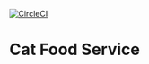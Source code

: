 [![CircleCI](https://circleci.com/gh/banzo276/cat-food-service.svg?style=svg&circle-token=8f685287f1318d5fe6232e0d59561f90d2ba650b)](https://circleci.com/gh/banzo276/cat-food-service)
# Cat Food Service